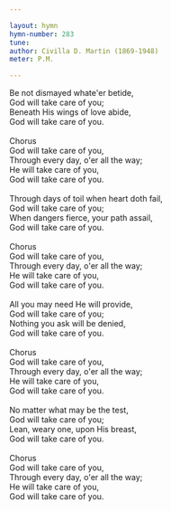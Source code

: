```yaml
---

layout: hymn
hymn-number: 283
tune: 
author: Civilla D. Martin (1869-1948)
meter: P.M.

---
```

Be not dismayed whate'er betide,<br>God will take care of you;<br>Beneath His wings of love abide,<br>God will take care of you.<br><br>Chorus<br>God will take care of you,<br>Through every day, o'er all the way;<br>He will take care of you,<br>God will take care of you.<br><br>Through days of toil when heart doth fail,<br>God will take care of you;<br>When dangers fierce, your path assail,<br>God will take care of you.<br><br>Chorus<br>God will take care of you,<br>Through every day, o'er all the way;<br>He will take care of you,<br>God will take care of you.<br><br>All you may need He will provide,<br>God will take care of you;<br>Nothing you ask will be denied,<br>God will take care of you.<br><br>Chorus<br>God will take care of you,<br>Through every day, o'er all the way;<br>He will take care of you,<br>God will take care of you.<br><br>No matter what may be the test,<br>God will take care of you;<br>Lean, weary one, upon His breast,<br>God will take care of you.<br><br>Chorus<br>God will take care of you,<br>Through every day, o'er all the way;<br>He will take care of you,<br>God will take care of you.<br><br><br>
